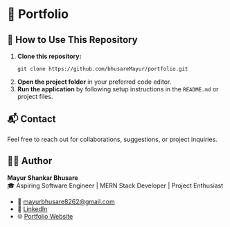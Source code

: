 # 🚀 Portfolio

<h2>📖 How to Use This Repository</h2>

<ol>
  <li>
    <strong>Clone this repository:</strong>
    <pre><code class="language-bash">git clone https://github.com/bhusareMayur/portfolio.git</code></pre>
  </li>
  <li><strong>Open the project folder</strong> in your preferred code editor.</li>
  <li><strong>Run the application</strong> by following setup instructions in the <code>README.md</code> or project files.</li>
</ol>

<h2>📬 Contact</h2>

<p>
  Feel free to reach out for collaborations, suggestions, or project inquiries.
</p>
<h2>🙋‍♂️ Author</h2>

<p>
  <strong>Mayur Shankar Bhusare</strong><br>
  🎓 Aspiring Software Engineer | MERN Stack Developer | Project Enthusiast
</p>
<ul>
  <li>📧 <a href="mailto:mayurbhusare8262@gmail.com">mayurbhusare8262@gmail.com</a></li>
  <li>🔗 <a href="https://www.linkedin.com/in/mayur-bhusare/" target="_blank" rel="noopener noreferrer">LinkedIn</a></li>
  <li>🌐 <a href="https://bhusaremayur.github.io/portfolio/" target="_blank" rel="noopener noreferrer">Portfolio Website</a></li>
</ul>
